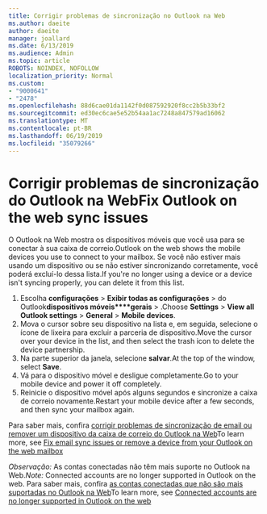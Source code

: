 ```yaml
---
title: Corrigir problemas de sincronização no Outlook na Web
ms.author: daeite
author: daeite
manager: joallard
ms.date: 6/13/2019
ms.audience: Admin
ms.topic: article
ROBOTS: NOINDEX, NOFOLLOW
localization_priority: Normal
ms.custom:
- "9000641"
- "2478"
ms.openlocfilehash: 88d6cae01da1142f0d087592920f8cc2b5b33bf2
ms.sourcegitcommit: ed30ec6cae5e52b54aa1ac7248a847579ad16062
ms.translationtype: MT
ms.contentlocale: pt-BR
ms.lasthandoff: 06/19/2019
ms.locfileid: "35079266"
---
```

# <a name="fix-outlook-on-the-web-sync-issues"></a><span data-ttu-id="8c45a-102">Corrigir problemas de sincronização do Outlook na Web</span><span class="sxs-lookup"><span data-stu-id="8c45a-102">Fix Outlook on the web sync issues</span></span>

<span data-ttu-id="8c45a-103">O Outlook na Web mostra os dispositivos móveis que você usa para se conectar à sua caixa de correio.</span><span class="sxs-lookup"><span data-stu-id="8c45a-103">Outlook on the web shows the mobile devices you use to connect to your mailbox.</span></span> <span data-ttu-id="8c45a-104">Se você não estiver mais usando um dispositivo ou se não estiver sincronizando corretamente, você poderá excluí-lo dessa lista.</span><span class="sxs-lookup"><span data-stu-id="8c45a-104">If you're no longer using a device or a device isn't syncing properly, you can delete it from this list.</span></span>

1. <span data-ttu-id="8c45a-105">Escolha **configurações** > **Exibir todas as configurações** > do Outlook**dispositivos móveis\*\*\*\*gerais** > .</span><span class="sxs-lookup"><span data-stu-id="8c45a-105">Choose **Settings** > **View all Outlook settings** > **General** > **Mobile devices**.</span></span>
1. <span data-ttu-id="8c45a-106">Mova o cursor sobre seu dispositivo na lista e, em seguida, selecione o ícone de lixeira para excluir a parceria de dispositivo.</span><span class="sxs-lookup"><span data-stu-id="8c45a-106">Move the cursor over your device in the list, and then select the trash icon to delete the device partnership.</span></span>
1. <span data-ttu-id="8c45a-107">Na parte superior da janela, selecione **salvar**.</span><span class="sxs-lookup"><span data-stu-id="8c45a-107">At the top of the window, select **Save**.</span></span>
1. <span data-ttu-id="8c45a-108">Vá para o dispositivo móvel e desligue completamente.</span><span class="sxs-lookup"><span data-stu-id="8c45a-108">Go to your mobile device and power it off completely.</span></span>
1. <span data-ttu-id="8c45a-109">Reinicie o dispositivo móvel após alguns segundos e sincronize a caixa de correio novamente.</span><span class="sxs-lookup"><span data-stu-id="8c45a-109">Restart your mobile device after a few seconds, and then sync your mailbox again.</span></span>

<span data-ttu-id="8c45a-110">Para saber mais, confira [corrigir problemas de sincronização de email ou remover um dispositivo da caixa de correio do Outlook na Web](https://support.office.com/article/775ed31c-05bd-4ee4-b1b3-33fad7b5b992)</span><span class="sxs-lookup"><span data-stu-id="8c45a-110">To learn more, see [Fix email sync issues or remove a device from your Outlook on the web mailbox](https://support.office.com/article/775ed31c-05bd-4ee4-b1b3-33fad7b5b992)</span></span>

<span data-ttu-id="8c45a-111">*Observação:* As contas conectadas não têm mais suporte no Outlook na Web.</span><span class="sxs-lookup"><span data-stu-id="8c45a-111">*Note:* Connected accounts are no longer supported in Outlook on the web.</span></span> <span data-ttu-id="8c45a-112">Para saber mais, confira [as contas conectadas que não são mais suportadas no Outlook na Web](https://support.office.com/article/5cc526bf-e928-4a99-8b9f-5e089df7d887)</span><span class="sxs-lookup"><span data-stu-id="8c45a-112">To learn more, see [Connected accounts are no longer supported in Outlook on the web](https://support.office.com/article/5cc526bf-e928-4a99-8b9f-5e089df7d887)</span></span>
